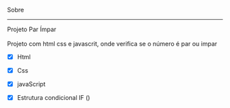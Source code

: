Sobre
___
Projeto Par Ímpar<br>
<br>
 Projeto com html css e javascrit, onde verifica se o número é par ou impar

* [x] Html
* [x] Css
* [x] javaScript 
* [x] Estrutura condicional IF ()


